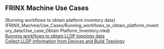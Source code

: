 ## FRINX Machine Use Cases
[Running workflows to obtain platform inventory data](FRINX_Machine/Use_Cases/Running_workflows_to_obtain_platform_inventory_data/Use_case_Obtain Platform_Inventory.mkd)  
[Running workflows to obtain LLDP topology data](FRINX_Machine/Use_Cases/Running_workflows_to_obtain_LLDP_topology_data/Use_case_Obtain_LLDP_Topology.mkd)  
[Collect LLDP Information from Devices and Build Topology](FRINX_Machine/Use_Cases/FRINX_Machine/Use_Cases/Collect_LLDP_Information_from_Devices_and_Build_Topology/Use_case_Collect_LLDP_Info.mkd)  

